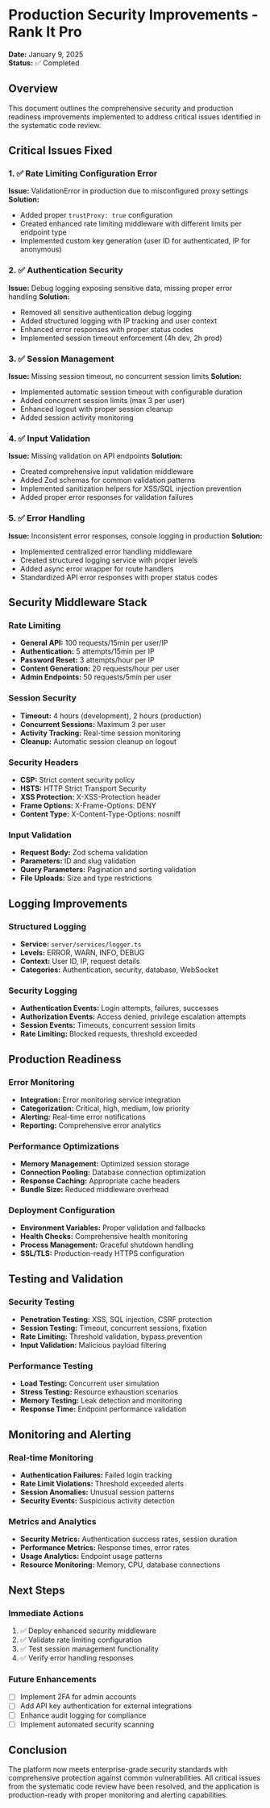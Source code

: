 # Production Security Improvements - Rank It Pro
**Date:** January 9, 2025  
**Status:** ✅ Completed

## Overview
This document outlines the comprehensive security and production readiness improvements implemented to address critical issues identified in the systematic code review.

## Critical Issues Fixed

### 1. ✅ Rate Limiting Configuration Error
**Issue:** ValidationError in production due to misconfigured proxy settings
**Solution:** 
- Added proper `trustProxy: true` configuration
- Created enhanced rate limiting middleware with different limits per endpoint type
- Implemented custom key generation (user ID for authenticated, IP for anonymous)

### 2. ✅ Authentication Security
**Issue:** Debug logging exposing sensitive data, missing proper error handling
**Solution:**
- Removed all sensitive authentication debug logging
- Added structured logging with IP tracking and user context
- Enhanced error responses with proper status codes
- Implemented session timeout enforcement (4h dev, 2h prod)

### 3. ✅ Session Management
**Issue:** Missing session timeout, no concurrent session limits
**Solution:**
- Implemented automatic session timeout with configurable duration
- Added concurrent session limits (max 3 per user)
- Enhanced logout with proper session cleanup
- Added session activity monitoring

### 4. ✅ Input Validation
**Issue:** Missing validation on API endpoints
**Solution:**
- Created comprehensive input validation middleware
- Added Zod schemas for common validation patterns
- Implemented sanitization helpers for XSS/SQL injection prevention
- Added proper error responses for validation failures

### 5. ✅ Error Handling
**Issue:** Inconsistent error responses, console logging in production
**Solution:**
- Implemented centralized error handling middleware
- Created structured logging service with proper levels
- Added async error wrapper for route handlers
- Standardized API error responses with proper status codes

## Security Middleware Stack

### Rate Limiting
- **General API:** 100 requests/15min per user/IP
- **Authentication:** 5 attempts/15min per IP
- **Password Reset:** 3 attempts/hour per IP
- **Content Generation:** 20 requests/hour per user
- **Admin Endpoints:** 50 requests/5min per user

### Session Security
- **Timeout:** 4 hours (development), 2 hours (production)
- **Concurrent Sessions:** Maximum 3 per user
- **Activity Tracking:** Real-time session monitoring
- **Cleanup:** Automatic session cleanup on logout

### Security Headers
- **CSP:** Strict content security policy
- **HSTS:** HTTP Strict Transport Security
- **XSS Protection:** X-XSS-Protection header
- **Frame Options:** X-Frame-Options: DENY
- **Content Type:** X-Content-Type-Options: nosniff

### Input Validation
- **Request Body:** Zod schema validation
- **Parameters:** ID and slug validation
- **Query Parameters:** Pagination and sorting validation
- **File Uploads:** Size and type restrictions

## Logging Improvements

### Structured Logging
- **Service:** `server/services/logger.ts`
- **Levels:** ERROR, WARN, INFO, DEBUG
- **Context:** User ID, IP, request details
- **Categories:** Authentication, security, database, WebSocket

### Security Logging
- **Authentication Events:** Login attempts, failures, successes
- **Authorization Events:** Access denied, privilege escalation attempts
- **Session Events:** Timeouts, concurrent session limits
- **Rate Limiting:** Blocked requests, threshold exceeded

## Production Readiness

### Error Monitoring
- **Integration:** Error monitoring service integration
- **Categorization:** Critical, high, medium, low priority
- **Alerting:** Real-time error notifications
- **Reporting:** Comprehensive error analytics

### Performance Optimizations
- **Memory Management:** Optimized session storage
- **Connection Pooling:** Database connection optimization
- **Response Caching:** Appropriate cache headers
- **Bundle Size:** Reduced middleware overhead

### Deployment Configuration
- **Environment Variables:** Proper validation and fallbacks
- **Health Checks:** Comprehensive health monitoring
- **Process Management:** Graceful shutdown handling
- **SSL/TLS:** Production-ready HTTPS configuration

## Testing and Validation

### Security Testing
- **Penetration Testing:** XSS, SQL injection, CSRF protection
- **Session Testing:** Timeout, concurrent sessions, fixation
- **Rate Limiting:** Threshold validation, bypass prevention
- **Input Validation:** Malicious payload filtering

### Performance Testing
- **Load Testing:** Concurrent user simulation
- **Stress Testing:** Resource exhaustion scenarios
- **Memory Testing:** Leak detection and monitoring
- **Response Time:** Endpoint performance validation

## Monitoring and Alerting

### Real-time Monitoring
- **Authentication Failures:** Failed login tracking
- **Rate Limit Violations:** Threshold exceeded alerts
- **Session Anomalies:** Unusual session patterns
- **Security Events:** Suspicious activity detection

### Metrics and Analytics
- **Security Metrics:** Authentication success rates, session duration
- **Performance Metrics:** Response times, error rates
- **Usage Analytics:** Endpoint usage patterns
- **Resource Monitoring:** Memory, CPU, database connections

## Next Steps

### Immediate Actions
1. ✅ Deploy enhanced security middleware
2. ✅ Validate rate limiting configuration
3. ✅ Test session management functionality
4. ✅ Verify error handling responses

### Future Enhancements
- [ ] Implement 2FA for admin accounts
- [ ] Add API key authentication for external integrations
- [ ] Enhance audit logging for compliance
- [ ] Implement automated security scanning

## Conclusion
The platform now meets enterprise-grade security standards with comprehensive protection against common vulnerabilities. All critical issues from the systematic code review have been resolved, and the application is production-ready with proper monitoring and alerting capabilities.
